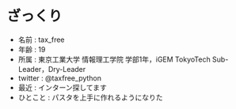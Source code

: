 # ざっくり
- 名前 : tax_free
- 年齢 : 19
- 所属 : 東京工業大学 情報理工学院 学部1年，iGEM TokyoTech Sub-Leader，Dry-Leader
- twitter : @taxfree_python
- 最近 : インターン探してます
- ひとこと : パスタを上手に作れるようになりた